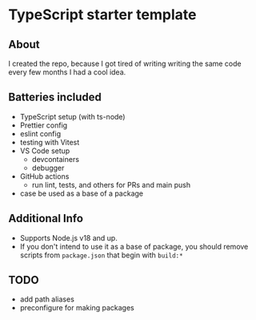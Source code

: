 # TypeScript starter template

## About

I created the repo, because I got tired of writing writing the same code every few months I had a cool idea.

## Batteries included

- TypeScript setup (with ts-node)
- Prettier config
- eslint config
- testing with Vitest
- VS Code setup
  - devcontainers
  - debugger
- GitHub actions
  - run lint, tests, and others for PRs and main push
- case be used as a base of a package

## Additional Info

- Supports Node.js v18 and up.
- If you don't intend to use it as a base of package, you should remove scripts from `package.json` that begin with `build:*`

## TODO

- add path aliases
- preconfigure for making packages
